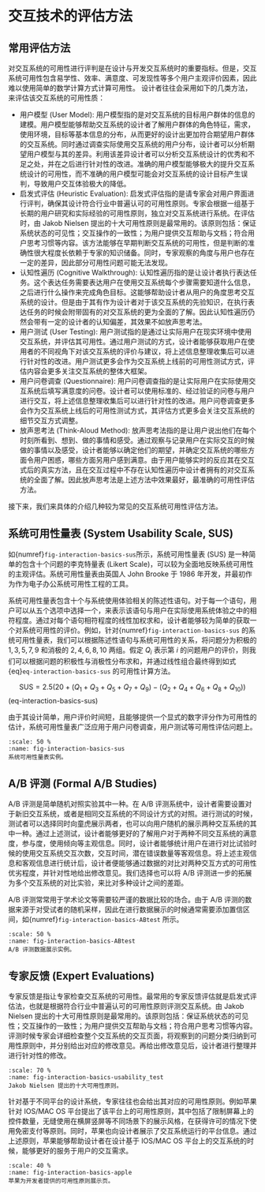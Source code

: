 # 交互技术的评估方法

<!-- 
在设计与开发交互系统的时候，我们首先需要考虑交互系统的可用性问题。
可用性顾名思义，是反映用户在使用该交互系统的时的效率与体验的指标。
可用性越高，代表用户在使用该交互系统的时的效率越高，体验越好，用户便会有更强的意愿去继续使用该交互系统。
通常来说，交互系统的可用性主要包含如下几个方面：

- 易学性 (learnability): 易学性指的是用户学习交互系统相关功能的难度。为了实现与该系统的交互过程，用户首先需要学习交互系统的操作方式与操作规范。如果交互系统的操作方式或操作规范过于繁杂，用户便可能难以掌握交互系统。这导致用户需要频繁的通过尝试和查阅资料的方式来学习交互系统的操作方法，也间接的带来更高的交互成本，降低交互系统的可用性。
- 可发现性 (discoverability)：可发现性指的是用户是否能够自主发现该系统是能够交互的，以及能否能够自主找到对应交互功能。在用户使用交互系统之前，用户首先发现该系统是一个可以通过交互过程获取有效信息的系统；在与交互系统的交互过程中，用户也需要自主找到自己所需的对应功能进行交互。如果用户难以发现交互系统和交互系统的功能，用户便无法主动使用交互系统和其支持的功能，转而降低交互系统的可用性。
- 潜在错误 (error-proneness)：潜在错误指的是用户在该交互系统中期望进行错误操作的次数。潜在错误会导致交互系统返回了错误的交互结果，使得用户接受错误的信息。这增加了用户检查信息正确性的成本，也带来了较高的接受错误信息的概率，降低交互系统的可用性。潜在错误的多少与以下两个特性有关：
    - 准确性 (accuracy)：准确性指的是为了得到最终计算结果，用户期望进行的操作次数。操作次数越多，产生错误结果的机会也会越多。
    - 可靠性 (reliability)；可靠性指的是系统产生运算错误的概率。系统越不可靠，单次操作返回错误结果的概率越高。
- 有效性 (effectiveness)：有效性指的是交互系统进行计算的效率高低。如果交互系统计算效率低下，用户便需要花费更长的时间来获取交互的结果，导致用户使用交互系统的时间成本极大地增加，降低交互系统的可用性。
- 满意度 (satisfaction)：满意度指的是用户是愿意持续性地使用该交互系统的交互方式。交互方式是否符合人类思考习惯，交互功能是否足够强大等因素都会影响用户的满意度。满意度不足大概率能够说明该交互系统存在一定的设计问题，说明可用性不足。 -->


## 常用评估方法

对交互系统的可用性进行评判是在设计与开发交互系统时的重要指标。但是，交互系统可用性包含易学性、效率、满意度、可发现性等多个用户主观评价因素，因此难以使用简单的数学计算方式计算可用性。
设计者往往会采用如下的几类方法，来评估该交互系统的可用性质：

- 用户模型 (User Model): 用户模型指的是对交互系统的目标用户群体的信息的建模。用户模型能够帮助交互系统的设计者了解用户群体的角色特征，需求，使用环境，目标等基本信息的分布，从而更好的设计出更加符合期望用户群体的交互系统。同时通过调查实际使用交互系统的用户分布，设计者可以分析期望用户模型与其的差异。利用该差异设计者可以分析交互系统设计的优秀和不足之处，并在之后进行针对性的改进。准确的用户模型能够极大的提升交互系统设计的可用性，而不准确的用户模型可能会对交互系统的设计目标产生误判，导致用户交互体验极大的降低。
- 启发式评估 (Heuristic Evaluation): 启发式评估指的是请专家会对用户界面进行评判，确保其设计符合行业中普遍认可的可用性原则。专家会根据一组基于长期的用户研究和实际经验的可用性原则，独立对交互系统进行系统。在评估时，由 Jakob Nielsen 提出的十大可用性原则是最常用的。该原则包括：保证系统状态的可见性；交互操作的一致性；为用户提供交互帮助与文档；符合用户思考习惯等内容。该方法能够在早期判断交互系统的可用性，但是判断的准确性很大程度长依赖于专家的知识储备。同时，专家观察的角度与用户也存在一定的差异，因此部分可用性问题可能无法发现。
- 认知性遍历 (Cognitive Walkthrough): 认知性遍历指的是让设计者执行表达任务。这个表达任务需要表达用户在使用交互系统每个步骤需要知道什么信息，之后进行什么操作来完成角色目标。这能够帮助设计者从用户的角度思考交互系统的设计。但是由于其有作为设计者对于该交互系统的先验知识，在执行表达任务的时候会附带固有的对交互系统的更为全面的了解。因此认知性遍历仍然会带有一定的设计者的认知偏差，其效果不如放声思考法。
- 用户测试 (User Testing): 用户测试指的是通过让实际用户在现实环境中使用交互系统，并评估其可用性。通过用户测试的方式，设计者能够获取用户在使用者的不同视角下对该交互系统的评价与建议，将上述信息整理收集后可以进行针对性的改进。用户测试更多会作为交互系统上线前的可用性测试方式，评估内容会更多关注交互系统的整体大框架。
- 用户问卷调查 (Questionnaire): 用户问卷调查指的是让实际用户在实际使用交互系统后填写满意度的问卷。设计者可以使用标准的、经过验证的问卷与用户进行交互，将上述信息整理收集后可以进行针对性的改进。用户问卷调查更多会作为交互系统上线后的可用性测试方式，其评估方式更多会关注交互系统的细节交互方式调整。
- 放声思考法 (Think-Aloud Method): 放声思考法指的是让用户说出他们在每个时刻所看到、想到、做的事情和感受。通过观察与记录用户在实际交互的时候做的事情以及感受，设计者能够以确定他们的期望，并确定交互系统的哪些方面令用户困惑，哪些方面另用户感到满意。由于用户能够实时的反应其在交互式后的真实方法，且在交互过程中不存在认知性遍历中设计者拥有的对交互系统的全面了解。因此放声思考法是上述方法中效果最好，最准确的可用性评估方法。

接下来，我们来具体的介绍几种较为常见的交互系统可用性评估方法。

## 系统可用性量表 (System Usability Scale, SUS)

如{numref}`fig-interaction-basics-sus`所示，系统可用性量表 (SUS) 是一种简单的包含十个问题的李克特量表 (Likert Scale)，可以较为全面地反映系统可用性的主观评估。系统可用性量表由英国人 John Brooke 于 1986 年开发，并最初作为作为电子办公系统可用性工程的工具。

系统可用性量表包含十个与系统使用体验相关的陈述性语句。对于每一个语句，用户可以从五个选项中选择一个，来表示该语句与用户在实际使用系统体验之中的相符程度。通过对每个语句相符程度的线性加权求和，设计者能够较为简单的获取一个对系统可用性的评价。例如，针对{numref}`fig-interaction-basics-sus` 的系统可用性量表，我们可以根据陈述性语句与系统可用性的关系，将问题分为积极的 $1,3,5,7,9$ 和消极的 $2,4,6,8,10$ 两组。假定 $Q_i$ 表示第 $i$ 的问题用户的评价，则我们可以根据问题的积极性与消极性分布求和，并通过线性组合最终得到如式 {eq}`eq-interaction-basics-sus` 的可用性计算方法。

$$
\text{SUS}  =  2.5(20 + (Q_1+Q_3+Q_5+Q_7+Q_9) - (Q_2+Q_4+Q_6+Q_8+Q_{10}))
$$(eq-interaction-basics-sus)

由于其设计简单，用户评价时间短，且能够提供一个显式的数字评分作为可用性的估计，系统可用性量表广泛应用于用户问卷调查，用户测试等可用性评估问题上。

```{figure} fig/interaction-basics-sus.png
:scale: 50 %
:name: fig-interaction-basics-sus
系统可用性量表实例。
```

## A/B 评测 (Formal A/B Studies)

A/B 评测是简单随机对照实验其中一种。在 A/B 评测系统中，设计者需要设置对于新旧交互系统，或者是相同交互系统的不同设计方式的对照。进行测试的时候，测试者可以选择同时向童虎展示两者，也可以向用户随机的展示两种交互系统的其中一种。通过上述测试，设计者能够更好的了解用户对于两种不同交互系统的满意度，参与度，使用倾向等主观信息。同时，设计者能够统计用户在进行对比试验时候的使用交互系统交互次数，交互时间，潜在错误数量等客观信息。将上述主观信息和客观信息进行统计后，设计者便能够通过数据的对比对两种交互方式的可用性优劣程度，并针对性地给出修改意见。我们选择也可以将 A/B 评测进一步的拓展为多个交互系统的对比实验，来比对多种设计之间的差距。

A/B 评测常常用于学术论文等需要较严谨的数据比较的场合。由于 A/B 评测的数据来源于对受试者的随机采样，因此在进行数据展示的时候通常需要添加置信区间，如{numref}`fig-interaction-basics-ABtest` 所示。

```{figure} fig/interaction-basics-ABtest.png
:scale: 50 %
:name: fig-interaction-basics-ABtest
A/B 评测数据展示实例。
```

## 专家反馈 (Expert Evaluations)

专家反馈是指让专家检查交互系统的可用性。最常用的专家反馈评估就是启发式评估法，也就是根据符合行业中普遍认可的可用性原则评测交互系统。由 Jakob Nielsen 提出的十大可用性原则是最常用的。该原则包括：保证系统状态的可见性；交互操作的一致性；为用户提供交互帮助与文档；符合用户思考习惯等内容。评测时候专家会详细检查整个交互系统的交互页面，将观察到的问题分类归纳到可用性原则中，并分别给出对应的修改意见。再给出修改意见后，设计者进行整理并进行针对性的修改。

```{figure} fig/interaction-basics-usability_test.png
:scale: 70 %
:name: fig-interaction-basics-usability_test
Jakob Nielsen 提出的十大可用性原则。
```

针对基于不同平台的设计系统，专家往往也会给出其对应的可用性原则。例如苹果针对 IOS/MAC OS 平台提出了该平台上的可用性原则，其中包括了限制屏幕上的控件数量，无缝使用在横屏竖屏等不同场景下的展示风格，在获得许可的情况下使用免密支付等原则。同时，苹果也向设计者展示了交互系统运行的平台信息。通过上述原则，苹果能够帮助设计者在设计基于 IOS/MAC OS 平台上的交互系统的时候，能够更好的服务于用户的交互需求。

```{figure} fig/interaction-basics-apple.png
:scale: 40 %
:name: fig-interaction-basics-apple
苹果为开发者提供的可用性原则展示页。
```
